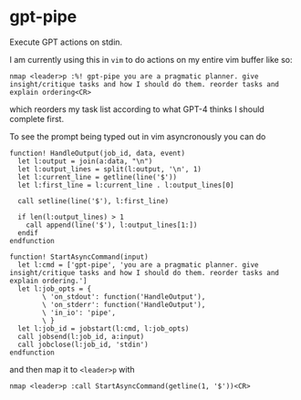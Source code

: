 # gpt-pipe

Execute GPT actions on stdin.

I am currently using this in `vim` to do actions on my entire vim buffer like so:

```vim
nmap <leader>p :%! gpt-pipe you are a pragmatic planner. give insight/critique tasks and how I should do them. reorder tasks and explain ordering<CR>
```

which reorders my task list according to what GPT-4 thinks I should complete first.

To see the prompt being typed out in vim asyncronously you can do

```vim
function! HandleOutput(job_id, data, event)
  let l:output = join(a:data, "\n")
  let l:output_lines = split(l:output, '\n', 1)
  let l:current_line = getline(line('$'))
  let l:first_line = l:current_line . l:output_lines[0]

  call setline(line('$'), l:first_line)

  if len(l:output_lines) > 1
    call append(line('$'), l:output_lines[1:])
  endif
endfunction

function! StartAsyncCommand(input)
  let l:cmd = ['gpt-pipe', 'you are a pragmatic planner. give insight/critique tasks and how I should do them. reorder tasks and explain ordering.']
  let l:job_opts = {
        \ 'on_stdout': function('HandleOutput'),
        \ 'on_stderr': function('HandleOutput'),
        \ 'in_io': 'pipe',
        \ }
  let l:job_id = jobstart(l:cmd, l:job_opts)
  call jobsend(l:job_id, a:input)
  call jobclose(l:job_id, 'stdin')
endfunction
```

and then map it to `<leader>p` with

```vim
nmap <leader>p :call StartAsyncCommand(getline(1, '$'))<CR>
```
